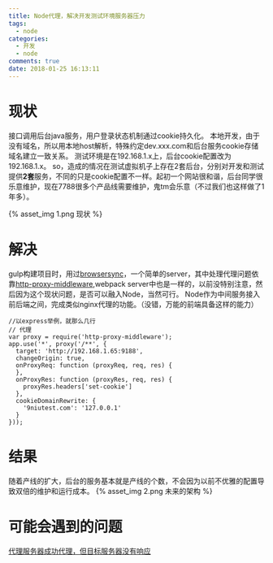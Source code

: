 ```yaml
---
title: Node代理，解决开发测试环境服务器压力
tags:
  - node
categories:
  - 开发
  - node
comments: true
date: 2018-01-25 16:13:11
---
```



# 现状
接口调用后台java服务，用户登录状态机制通过cookie持久化。
本地开发，由于没有域名，所以用本地host解析，特殊约定dev.xxx.com和后台服务cookie存储域名建立一致关系。
测试环境是在192.168.1.x上，后台cookie配置改为192.168.1.x。
so，造成的情况在测试虚拟机子上存在2套后台，分别对开发和测试提供**2套**服务，不同的只是cookie配置不一样。起初一个网站很和谐，后台同学很乐意维护，现在7788很多个产品线需要维护，鬼tm会乐意（不过我们也这样做了1年多）。

{% asset_img 1.png 现状 %}

# 解决
gulp构建项目时，用过[browsersync](https://browsersync.io/)，一个简单的server，其中处理代理问题依靠[http-proxy-middleware](https://www.npmjs.com/package/http-proxy-middleware),webpack server中也是一样的，以前没特别注意，然后因为这个现状问题，是否可以融入Node，当然可行。
Node作为中间服务接入前后端之间，完成类似nginx代理的功能。（没错，万能的前端具备这样的能力）

````
//以express举例，就那么几行
// 代理
var proxy = require('http-proxy-middleware');
app.use('*', proxy('/**', {
  target: 'http://192.168.1.65:9188',
  changeOrigin: true,
  onProxyReq: function (proxyReq, req, res) {
  },
  onProxyRes: function (proxyRes, req, res) {
    proxyRes.headers['set-cookie']
  },
  cookieDomainRewrite: {
    '9niutest.com': '127.0.0.1'
  }
}));
````

# 结果
随着产线的扩大，后台的服务基本就是产线的个数，不会因为以前不优雅的配置导致双倍的维护和运行成本。
{% asset_img 2.png 未来的架构 %}

# 可能会遇到的问题
[代理服务器成功代理，但目标服务器没有响应](https://stackoverflow.com/questions/25207333/socket-hang-up-error-with-nodejs/25651651#25651651)
